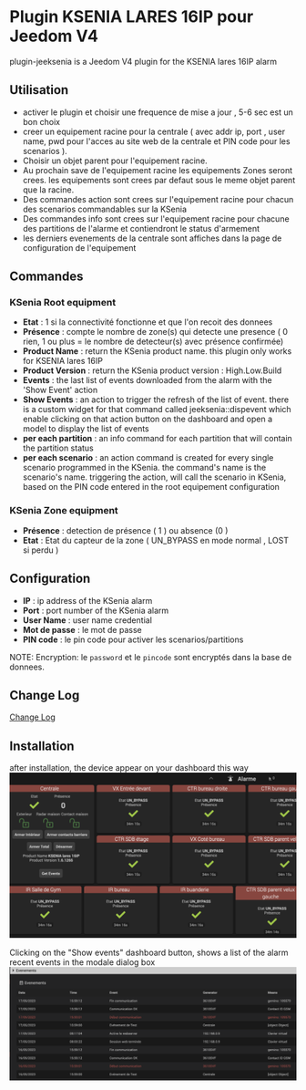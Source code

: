 # Plugin KSENIA LARES 16IP pour Jeedom V4 

plugin-jeeksenia is a Jeedom V4 plugin for the KSENIA lares 16IP alarm



## Utilisation

- activer le plugin et choisir une frequence de mise a jour , 5-6 sec est un bon choix
- creer un equipement racine pour la centrale ( avec addr ip, port , user name, pwd pour l'acces au site web de la centrale et PIN code pour les scenarios ). 
- Choisir un objet parent pour l'equipement racine.
- Au prochain save de l'equipement racine les equipements Zones seront crees. les equipements sont crees par defaut sous le meme objet parent que la racine.
- Des commandes action sont crees sur l'equipement racine pour chacun des scenarios commandables sur la KSenia
- Des commandes info sont crees sur l'equipement racine pour chacune des partitions de l'alarme et contiendront le status d'armement
- les derniers evenements de la centrale sont affiches dans la page de configuration de l'equipement

## Commandes

### KSenia Root equipment

- **Etat** : 1 si la connectivité fonctionne et que l'on recoit des donnees
- **Présence** : compte le nombre de zone(s) qui detecte une presence ( 0 rien,  1 ou plus = le nombre de detecteur(s) avec présence confirmée)
- **Product Name** : return the KSenia product name. this plugin only works for KSENIA lares 16IP
- **Product Version** : return the KSenia product version : High.Low.Build
- **Events** : the last list of events downloaded from the alarm with the 'Show Event' action
- **Show Events** : an action to trigger the refresh of the list of event. there is a custom widget for that command called jeeksenia::dispevent which enable clicking on that action button on the dashboard and open a model to display the list of events
- **per each partition** : an info command for each partition that will contain the partition status
- **per each scenario** : an action command is created for every single scenario programmed in the KSenia. the command's name is the scenario's name. triggering the action, will call the scenario in KSenia, based on the PIN code entered in the root equipement configuration

### KSenia Zone equipment

- **Présence** : detection de présence ( 1 ) ou absence (0 )
- **Etat** : Etat du capteur de la zone ( UN_BYPASS en mode normal , LOST si perdu )

## Configuration

- **IP** : ip address of the KSenia alarm
- **Port** : port number of the KSenia alarm
- **User Name** : user name credential
- **Mot de passe** : le mot de passe
- **PIN code** : le pin code pour activer les scenarios/partitions

NOTE:  Encryption: le `password` et le `pincode` sont encryptés dans la base de donnees.

## Change Log

[Change Log](changelog.md)

## Installation

after installation, the device appear on your dashboard this way
![ipxdevice](../images/kseniadevice.png)

Clicking on the "Show events" dashboard button, shows a list of the alarm recent events in the modale dialog box
![events](../images/events.png)